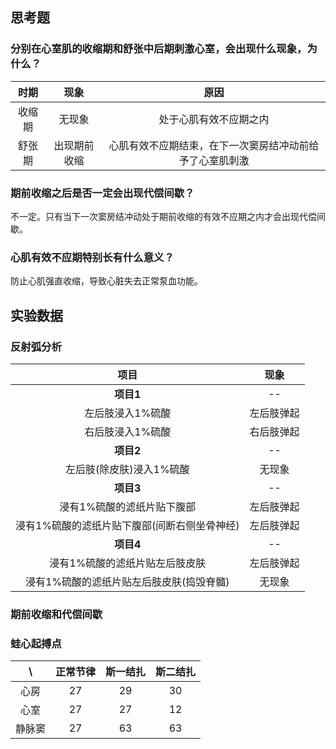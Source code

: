 思考题
------
### 分别在心室肌的收缩期和舒张中后期刺激心室，会出现什么现象，为什么？

| 时期 |    现象    |                          原因                          |
|:----:|:----------:|:------------------------------------------------------:|
|收缩期|   无现象   |                 处于心肌有效不应期之内                 |
|舒张期|出现期前收缩|心肌有效不应期结束，在下一次窦房结冲动前给予了心室肌刺激|

### 期前收缩之后是否一定会出现代偿间歇？

不一定。只有当下一次窦房结冲动处于期前收缩的有效不应期之内才会出现代偿间歇。

### 心肌有效不应期特别长有什么意义？

防止心肌强直收缩，导致心脏失去正常泵血功能。

实验数据
--------
### 反射弧分析

|                    项目                    |   现象   |
|:------------------------------------------:|:--------:|
|                 **项目1**                  |    --    |
|              左后肢浸入1%硫酸              |左后肢弹起|
|              右后肢浸入1%硫酸              |右后肢弹起|
|                 **项目2**                  |    --    |
|          左后肢(除皮肤)浸入1%硫酸          |  无现象  |
|                 **项目3**                  |    --    |
|         浸有1%硫酸的滤纸片贴下腹部         |左后肢弹起|
|浸有1%硫酸的滤纸片贴下腹部(间断右侧坐骨神经)|左后肢弹起|
|                 **项目4**                  |    --    |
|       浸有1%硫酸的滤纸片贴左后肢皮肤       |左后肢弹起|
|  浸有1%硫酸的滤纸片贴左后肢皮肤(捣毁脊髓)  |  无现象  |

### 期前收缩和代偿间歇

### 蛙心起搏点

|  \   |正常节律|斯一结扎|斯二结扎|
|:----:|:------:|:------:|:------:|
| 心房 |   27   |   29   |   30   |
| 心室 |   27   |   27   |   12   |
|静脉窦|   27   |   63   |   63   |

